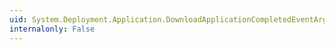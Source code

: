 ```yaml
---
uid: System.Deployment.Application.DownloadApplicationCompletedEventArgs
internalonly: False
---
```

